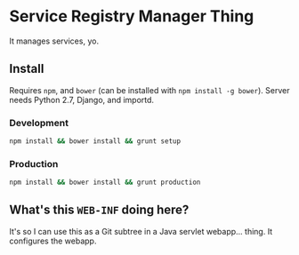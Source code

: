 # Service Registry Manager Thing

It manages services, yo.

## Install

Requires `npm`, and `bower` (can be installed with `npm install -g bower`).
Server needs Python 2.7, Django, and importd.

### Development

```sh
npm install && bower install && grunt setup
```

### Production

```sh
npm install && bower install && grunt production
```

## What's this `WEB-INF` doing here?

It's so I can use this as a Git subtree in a Java servlet webapp... thing.
It configures the webapp.
